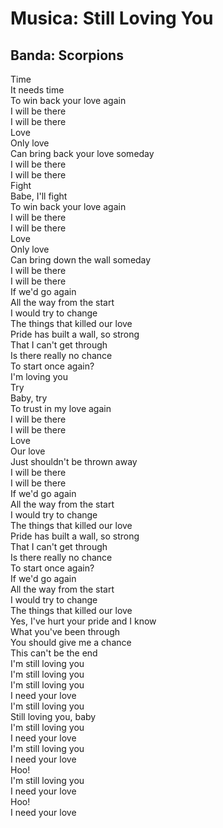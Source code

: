 # Musica: Still Loving You

## Banda: Scorpions

Time<br>
It needs time<br>
To win back your love again<br>
I will be there<br>
I will be there<br>
Love<br>
Only love<br>
Can bring back your love someday<br>
I will be there<br>
I will be there<br>
Fight<br>
Babe, I'll fight<br>
To win back your love again<br>
I will be there<br>
I will be there<br>
Love<br>
Only love<br>
Can bring down the wall someday<br>
I will be there<br>
I will be there<br>
If we'd go again<br>
All the way from the start<br>
I would try to change<br>
The things that killed our love<br>
Pride has built a wall, so strong<br>
That I can't get through<br>
Is there really no chance<br>
To start once again?<br>
I'm loving you<br>
Try<br>
Baby, try<br>
To trust in my love again<br>
I will be there<br>
I will be there<br>
Love<br>
Our love<br>
Just shouldn't be thrown away<br>
I will be there<br>
I will be there<br>
If we'd go again<br>
All the way from the start<br>
I would try to change<br>
The things that killed our love<br>
Pride has built a wall, so strong<br>
That I can't get through<br>
Is there really no chance<br>
To start once again?<br>
If we'd go again<br>
All the way from the start<br>
I would try to change<br>
The things that killed our love<br>
Yes, I've hurt your pride and I know<br>
What you've been through<br>
You should give me a chance<br>
This can't be the end<br>
I'm still loving you<br>
I'm still loving you<br>
I'm still loving you<br>
I need your love<br>
I'm still loving you<br>
Still loving you, baby<br>
I'm still loving you<br>
I need your love<br>
I'm still loving you<br>
I need your love<br>
Hoo!<br>
I'm still loving you<br>
I need your love<br>
Hoo!<br>
I need your love